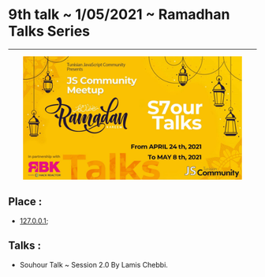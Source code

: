 # 9th talk ~ 1/05/2021 ~ Ramadhan Talks Series

---

<div align='center'>
  <img src='../talk_8_ramadhan-talks-series/ramadhan-talks-series.jpg' width="444" height="250"/>
</div>

## Place :

- [127.0.0.1](https://en.wikipedia.org/wiki/Localhost);

## Talks :

- Souhour Talk ~ Session 2.0 By Lamis Chebbi.
